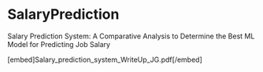 # SalaryPrediction
Salary Prediction System: A Comparative Analysis to Determine the Best ML Model for Predicting Job Salary

[embed]Salary_prediction_system_WriteUp_JG.pdf[/embed]
